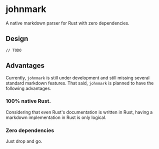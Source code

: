 johnmark
========

A native markdown parser for Rust with zero dependencies.

Design
------

    // TODO


Advantages
----------

Currently, `johnmark` is still under development and still missing several
standard markdown features. That said, `johnmark` is planned to have the
following advantages.

### 100% native Rust. ###

Considering that even Rust's documentation is written in Rust, having a markdown
implementation in Rust is only logical.

### Zero dependencies ###

Just drop and go.
